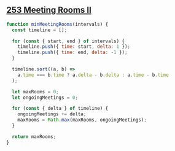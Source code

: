 ## [253 Meeting Rooms II](https://neetcode.io/problems/meeting-schedule-ii)

<!-- notecardId: 1746621816111 -->

```js
function minMeetingRooms(intervals) {
  const timeline = [];

  for (const { start, end } of intervals) {
    timeline.push({ time: start, delta: 1 });
    timeline.push({ time: end, delta: -1 });
  }

  timeline.sort((a, b) =>
    a.time === b.time ? a.delta - b.delta : a.time - b.time
  );

  let maxRooms = 0;
  let ongoingMeetings = 0;

  for (const { delta } of timeline) {
    ongoingMeetings += delta;
    maxRooms = Math.max(maxRooms, ongoingMeetings);
  }

  return maxRooms;
}
```
